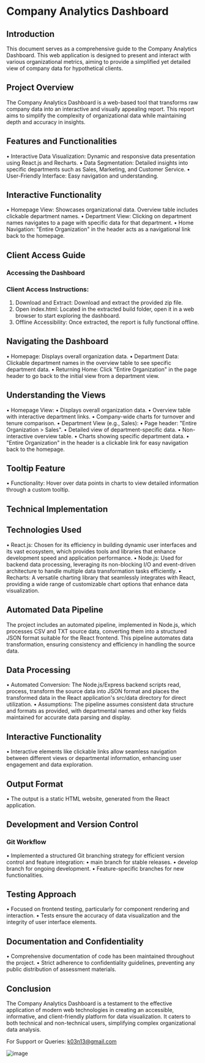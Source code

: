 # Company Analytics Dashboard

## Introduction
This document serves as a comprehensive guide to the Company Analytics Dashboard. This web application is designed to present and interact with various organizational metrics, aiming to provide a simplified yet detailed view of company data for hypothetical clients.

## Project Overview
The Company Analytics Dashboard is a web-based tool that transforms raw company data into an interactive and visually appealing report. This report aims to simplify the complexity of organizational data while maintaining depth and accuracy in insights.

## Features and Functionalities
•   Interactive Data Visualization: Dynamic and responsive data presentation using React.js and Recharts.
•   Data Segmentation: Detailed insights into specific departments such as Sales, Marketing, and Customer Service.
•   User-Friendly Interface: Easy navigation and understanding.

## Interactive Functionality
•   Homepage View: Showcases organizational data. Overview table includes clickable department names.
•   Department View: Clicking on department names navigates to a page with specific data for that department.
•   Home Navigation: "Entire Organization" in the header acts as a navigational link back to the homepage.

## Client Access Guide
### Accessing the Dashboard
### Client Access Instructions:
1.  Download and Extract: Download and extract the provided zip file.
2.  Open index.html: Located in the extracted build folder, open it in a web browser to start exploring the dashboard.
3.  Offline Accessibility: Once extracted, the report is fully functional offline.

## Navigating the Dashboard
•   Homepage: Displays overall organization data.
•   Department Data: Clickable department names in the overview table to see specific department data.
•   Returning Home: Click "Entire Organization" in the page header to go back to the initial view from a department view.

## Understanding the Views
•   Homepage View:
•   Displays overall organization data.
•   Overview table with interactive department links.
•   Company-wide charts for turnover and tenure comparison.
•   Department View (e.g., Sales):
•   Page header: "Entire Organization > Sales".
•   Detailed view of department-specific data.
•   Non-interactive overview table.
•   Charts showing specific department data.
•   "Entire Organization" in the header is a clickable link for easy navigation back to the homepage.

## Tooltip Feature
•   Functionality: Hover over data points in charts to view detailed information through a custom tooltip.

## Technical Implementation
## Technologies Used
•   React.js: Chosen for its efficiency in building dynamic user interfaces and its vast ecosystem, which provides tools and libraries that enhance development speed and application performance.
•   Node.js: Used for backend data processing, leveraging its non-blocking I/O and event-driven architecture to handle multiple data transformation tasks efficiently.
•   Recharts: A versatile charting library that seamlessly integrates with React, providing a wide range of customizable chart options that enhance data visualization.

## Automated Data Pipeline
The project includes an automated pipeline, implemented in Node.js, which processes CSV and TXT source data, converting them into a structured JSON format suitable for the React frontend. This pipeline automates data transformation, ensuring consistency and efficiency in handling the source data.

## Data Processing
•   Automated Conversion: The Node.js/Express backend scripts read, process, transform the source data into JSON format and places the transformed data in the React application's src/data directory for direct utilization.
•   Assumptions: The pipeline assumes consistent data structure and formats as provided, with departmental names and other key fields maintained for accurate data parsing and display.

## Interactive Functionality
•   Interactive elements like clickable links allow seamless navigation between different views or departmental information, enhancing user engagement and data exploration.

## Output Format
•   The output is a static HTML website, generated from the React application.

## Development and Version Control
### Git Workflow
•   Implemented a structured Git branching strategy for efficient version control and feature integration:
•   main branch for stable releases.
•   develop branch for ongoing development.
•   Feature-specific branches for new functionalities.

## Testing Approach
•   Focused on frontend testing, particularly for component rendering and interaction.
•   Tests ensure the accuracy of data visualization and the integrity of user interface elements.

## Documentation and Confidentiality
•   Comprehensive documentation of code has been maintained throughout the project.
•   Strict adherence to confidentiality guidelines, preventing any public distribution of assessment materials.

## Conclusion
The Company Analytics Dashboard is a testament to the effective application of modern web technologies in creating an accessible, informative, and client-friendly platform for data visualization. It caters to both technical and non-technical users, simplifying complex organizational data analysis.

For Support or Queries: k03n13@gmail.com

![image](https://github.com/anvesh1303/CompanyAnalyticsDashBoard-1/assets/98427744/b4d53cf1-3cf3-45bd-8dd4-2e3e3663a56f)

